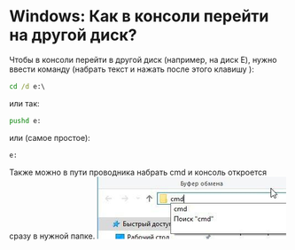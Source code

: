 # Windows: Как в консоли перейти на другой диск?

Чтобы в консоли перейти в другой диск (например, на диск E), нужно ввести команду (набрать текст и нажать после этого клавишу <Enter>):

```cmd
cd /d e:\
```

или так:

```cmd
pushd e:
```

или (самое простое):

```cmd
e:
```

Также можно в пути проводника набрать cmd и консоль откроется сразу в нужной папке.
![Alt текст](images/windows-kak-v-konsoli-pereyti-na-drugoy-disk.jpeg)